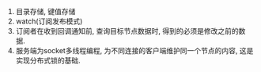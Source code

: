 1. 目录存储, 键值存储
2. watch(订阅发布模式)
3. 订阅者在收到回调通知前, 查询目标节点数据时, 得到的必须是修改之前的数据.
4. 服务端为socket多线程编程, 为不同连接的客户端维护同一个节点的内容, 这是实现分布式锁的基础.
